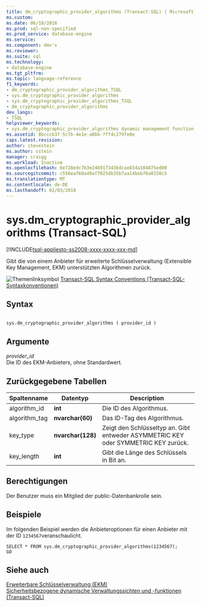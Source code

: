 ```yaml
---
title: dm_cryptographic_provider_algorithms (Transact-SQL) | Microsoft Docs
ms.custom: 
ms.date: 06/10/2016
ms.prod: sql-non-specified
ms.prod_service: database-engine
ms.service: 
ms.component: dmv's
ms.reviewer: 
ms.suite: sql
ms.technology:
- database-engine
ms.tgt_pltfrm: 
ms.topic: language-reference
f1_keywords:
- dm_cryptographic_provider_algorithms_TSQL
- sys.dm_cryptographic_provider_algorithms
- sys.dm_cryptographic_provider_algorithms_TSQL
- dm_cryptographic_provider_algorithms
dev_langs:
- TSQL
helpviewer_keywords:
- sys.dm_cryptographic_provider_algorithms dynamic management function
ms.assetid: 8bcccb37-5cfb-4e1e-a0bb-7ff4c279fe8e
caps.latest.revision: 
author: stevestein
ms.author: sstein
manager: craigg
ms.workload: Inactive
ms.openlocfilehash: 6e728edc7b3e246917343bdcae834a104875ed00
ms.sourcegitcommit: c556eaf60a49af7025db35b7aa14beb76a8158c5
ms.translationtype: MT
ms.contentlocale: de-DE
ms.lasthandoff: 02/03/2018
---
```

# <a name="sysdmcryptographicprovideralgorithms-transact-sql"></a>sys.dm_cryptographic_provider_algorithms (Transact-SQL)
[!INCLUDE[tsql-appliesto-ss2008-xxxx-xxxx-xxx-md](../../includes/tsql-appliesto-ss2008-xxxx-xxxx-xxx-md.md)]

  Gibt die von einem Anbieter für erweiterte Schlüsselverwaltung (Extensible Key Management, EKM) unterstützten Algorithmen zurück.  
  
 ![Themenlinksymbol](../../database-engine/configure-windows/media/topic-link.gif "Topic link icon") [Transact-SQL Syntax Conventions (Transact-SQL-Syntaxkonventionen)](../../t-sql/language-elements/transact-sql-syntax-conventions-transact-sql.md)  
  
## <a name="syntax"></a>Syntax  
  
```  
  
sys.dm_cryptographic_provider_algorithms ( provider_id )  
```  
  
## <a name="arguments"></a>Argumente  
 *provider_id*  
 Die ID des EKM-Anbieters, ohne Standardwert.  
  
## <a name="tables-returned"></a>Zurückgegebene Tabellen  
  
|Spaltenname|Datentyp|Description|  
|-----------------|---------------|-----------------|  
|algorithm_id|**int**|Die ID des Algorithmus.|  
|algorithm_tag|**nvarchar(60)**|Das ID-Tag des Algorithmus.|  
|key_type|**nvarchar(128)**|Zeigt den Schlüsseltyp an. Gibt entweder ASYMMETRIC KEY oder SYMMETRIC KEY zurück.|  
|key_length|**int**|Gibt die Länge des Schlüssels in Bit an.|  
  
## <a name="permissions"></a>Berechtigungen  
 Der Benutzer muss ein Mitglied der public-Datenbankrolle sein.  
  
## <a name="examples"></a>Beispiele  
 Im folgenden Beispiel werden die Anbieteroptionen für einen Anbieter mit der ID `1234567`veranschaulicht.  
  
```  
SELECT * FROM sys.dm_cryptographic_provider_algorithms(1234567);  
GO  
```  
  
## <a name="see-also"></a>Siehe auch  
 [Erweiterbare Schlüsselverwaltung &#40;EKM&#41;](../../relational-databases/security/encryption/extensible-key-management-ekm.md)   
 [Sicherheitsbezogene dynamische Verwaltungssichten und -funktionen &#40;Transact-SQL&#41;](../../relational-databases/system-dynamic-management-views/security-related-dynamic-management-views-and-functions-transact-sql.md)  
  
  
